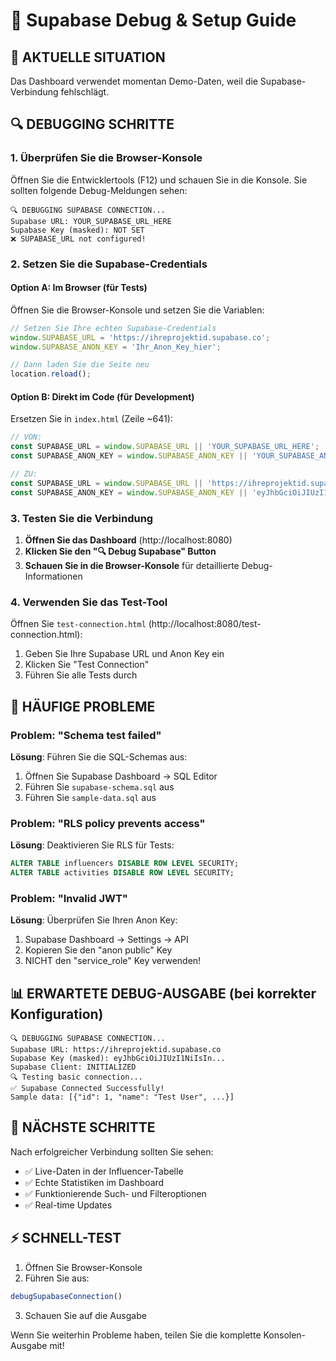 # 🔧 Supabase Debug & Setup Guide

## 🚨 AKTUELLE SITUATION
Das Dashboard verwendet momentan Demo-Daten, weil die Supabase-Verbindung fehlschlägt.

## 🔍 DEBUGGING SCHRITTE

### 1. **Überprüfen Sie die Browser-Konsole**
Öffnen Sie die Entwicklertools (F12) und schauen Sie in die Konsole. Sie sollten folgende Debug-Meldungen sehen:

```
🔍 DEBUGGING SUPABASE CONNECTION...
Supabase URL: YOUR_SUPABASE_URL_HERE
Supabase Key (masked): NOT SET
❌ SUPABASE_URL not configured!
```

### 2. **Setzen Sie die Supabase-Credentials**

#### Option A: Im Browser (für Tests)
Öffnen Sie die Browser-Konsole und setzen Sie die Variablen:

```javascript
// Setzen Sie Ihre echten Supabase-Credentials
window.SUPABASE_URL = 'https://ihreprojektid.supabase.co';
window.SUPABASE_ANON_KEY = 'Ihr_Anon_Key_hier';

// Dann laden Sie die Seite neu
location.reload();
```

#### Option B: Direkt im Code (für Development)
Ersetzen Sie in `index.html` (Zeile ~641):

```javascript
// VON:
const SUPABASE_URL = window.SUPABASE_URL || 'YOUR_SUPABASE_URL_HERE';
const SUPABASE_ANON_KEY = window.SUPABASE_ANON_KEY || 'YOUR_SUPABASE_ANON_KEY_HERE';

// ZU:
const SUPABASE_URL = window.SUPABASE_URL || 'https://ihreprojektid.supabase.co';
const SUPABASE_ANON_KEY = window.SUPABASE_ANON_KEY || 'eyJhbGciOiJIUzI1NiIsInR5cCI6IkpXVCJ9...'; // Ihr Anon Key
```

### 3. **Testen Sie die Verbindung**

1. **Öffnen Sie das Dashboard** (http://localhost:8080)
2. **Klicken Sie den "🔍 Debug Supabase" Button** 
3. **Schauen Sie in die Browser-Konsole** für detaillierte Debug-Informationen

### 4. **Verwenden Sie das Test-Tool**

Öffnen Sie `test-connection.html` (http://localhost:8080/test-connection.html):

1. Geben Sie Ihre Supabase URL und Anon Key ein
2. Klicken Sie "Test Connection"
3. Führen Sie alle Tests durch

## 🔧 HÄUFIGE PROBLEME

### Problem: "Schema test failed"
**Lösung**: Führen Sie die SQL-Schemas aus:
1. Öffnen Sie Supabase Dashboard → SQL Editor
2. Führen Sie `supabase-schema.sql` aus
3. Führen Sie `sample-data.sql` aus

### Problem: "RLS policy prevents access"
**Lösung**: Deaktivieren Sie RLS für Tests:
```sql
ALTER TABLE influencers DISABLE ROW LEVEL SECURITY;
ALTER TABLE activities DISABLE ROW LEVEL SECURITY;
```

### Problem: "Invalid JWT"
**Lösung**: Überprüfen Sie Ihren Anon Key:
1. Supabase Dashboard → Settings → API
2. Kopieren Sie den "anon public" Key
3. NICHT den "service_role" Key verwenden!

## 📊 ERWARTETE DEBUG-AUSGABE (bei korrekter Konfiguration)

```
🔍 DEBUGGING SUPABASE CONNECTION...
Supabase URL: https://ihreprojektid.supabase.co
Supabase Key (masked): eyJhbGciOiJIUzI1NiIsIn...
Supabase Client: INITIALIZED
🔍 Testing basic connection...
✅ Supabase Connected Successfully!
Sample data: [{"id": 1, "name": "Test User", ...}]
```

## 🚀 NÄCHSTE SCHRITTE

Nach erfolgreicher Verbindung sollten Sie sehen:
- ✅ Live-Daten in der Influencer-Tabelle
- ✅ Echte Statistiken im Dashboard
- ✅ Funktionierende Such- und Filteroptionen
- ✅ Real-time Updates

## ⚡ SCHNELL-TEST

1. Öffnen Sie Browser-Konsole
2. Führen Sie aus:
```javascript
debugSupabaseConnection()
```
3. Schauen Sie auf die Ausgabe

Wenn Sie weiterhin Probleme haben, teilen Sie die komplette Konsolen-Ausgabe mit!
